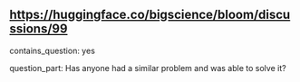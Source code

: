 ## https://huggingface.co/bigscience/bloom/discussions/99

contains_question: yes

question_part: Has anyone had a similar problem and was able to solve it?